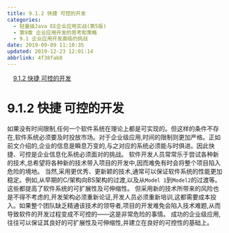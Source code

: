 ```yaml
---
title: 9.1.2 快捷 可控的开发
categories: 
  - 轻量级Java EE企业应用实战(第5版)
  - 第9章 企业应用开发的思考和策略
  - 9.1 企业应用开发面临的挑战
date: 2019-09-09 11:10:35
updated: 2019-12-23 12:01:14
abbrlink: 4f38fab8
---
```

<div id='my_toc'><a href="/JavaReadingNotes/4f38fab8/#9-1-2-快捷-可控的开发" class="header_1">9.1.2 快捷 可控的开发</a>&nbsp;<br></div>
<style>.header_1{margin-left: 1em;}.header_2{margin-left: 2em;}.header_3{margin-left: 3em;}.header_4{margin-left: 4em;}.header_5{margin-left: 5em;}.header_6{margin-left: 6em;}</style>
<!--more-->
<script>if (navigator.platform.search('arm')==-1){document.getElementById('my_toc').style.display = 'none';}var e,p = document.getElementsByTagName('p');while (p.length>0) {e = p[0];e.parentElement.removeChild(e);}</script>

<!--end-->
<!--SSTStart-->
# 9.1.2 快捷 可控的开发 #
如果没有时间限制,任何一个软件系统在理论上都是可实现的。但这样的条件不存在,软件系统必须要及时投放市场。对于企业级应用,时间的限制则更加严格。正如前文介绍的,企业的信息是瞬息万变的,与之对应的系统必须能与时俱进。因此快捷、可控是企业信息化系统必须面对的挑战。
软件开发人员常常乐于尝试各种新的技术,总希望将各种新的技术带入项目的开发中,因而难免有时会将整个项目陷入危险的境地。
当然,采用更优秀、更新颖的技术,通常可以保证软件系统的性能更加稳定。例如,从早期的C/架构向BS架构的过渡,以及从`Model 1`到`Model2`的过渡等。这些都提高了软件系统的可扩展性及可伸缩性。
但采用新的技术所带来的风险也是不得不考虑的,开发架构必须重新论证,开发人员必须重新培训,这都需要成本投入。如果整个团队缺乏精通该技术的领导者,项目的开发难免会陷入技术难题,从而导致软件的开发过程变成不可控的——这是非常危险的事情。
成功的企业级应用,往往可以保证其良好的可扩展性及可伸缩性,并建立在良好的可控性的基础上。

<!--SSTStop-->


